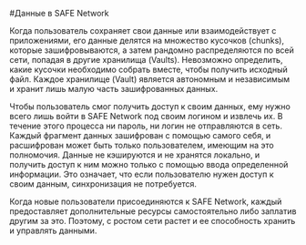 #Данные в SAFE Network

Когда пользователь сохраняет свои данные или взаимодействует с приложениями, его данные делятся на множество кусочков (chunks), которые зашифровываются, а затем рандомно распределяются по всей сети, попадая в другие хранилища (Vaults). Невозможно определить, какие кусочки необходимо собрать вместе, чтобы получить исходный файл. Каждое хранилище (Vault) является автономным и независимым и хранит лишь малую часть зашифрованных данных. 

Чтобы пользователь смог получить доступ к своим данных, ему нужно всего лишь войти в SAFE Network под своим логином и извлечь их. В течение этого процесса ни пароль, ни логин не отправляются в сеть. Каждый фрагмент данных зашифрован с помощью самого себя, и расшифрован может быть только пользователем, имеющим на это полномочия. Данные не кэшируются и не хранятся локально, и получить доступ к ним можно только с помощью ввода определенной информации. Это означает, что если пользователю нужен доступ к своим данным, синхронизация не потребуется.

Когда новые пользователи присоединяются к SAFE Network, каждый предоставляет дополнительные ресурсы самостоятельно либо заплатив другим за это. Поэтому, с ростом сети растет и ее способность хранить и управлять данными.